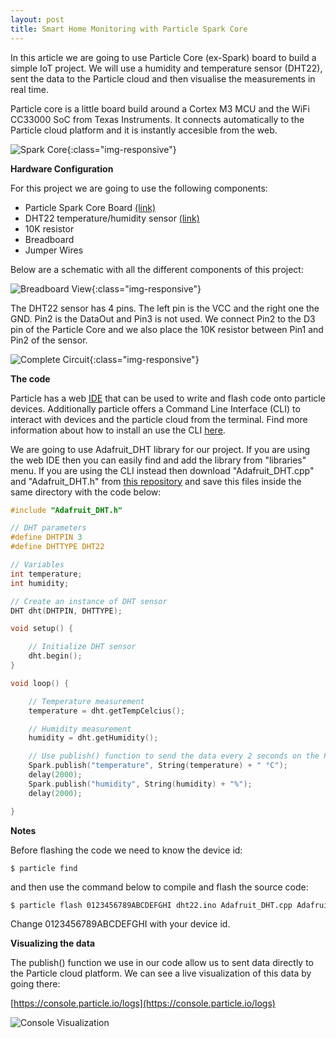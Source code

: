 ```yaml
---
layout: post
title: Smart Home Monitoring with Particle Spark Core
---
```


In this article we are going to use Particle Core (ex-Spark) board to build a simple IoT project. We will use a humidity and temperature sensor (DHT22), sent the data to the Particle cloud and then visualise the measurements in real time.

Particle core is a little board build around a Cortex M3 MCU and the WiFi CC33000 SoC from Texas Instruments. It connects automatically to the Particle cloud platform and it is instantly accesible from the web.

![Spark Core]({{site.url}}/assets/images/2016-11-20-Smart-Home-Monitoring-with-Particle/spark-core.jpg){:class="img-responsive"}

**Hardware Configuration**

For this project we are going to use the following components:
 - Particle Spark Core Board [(link)](https://store.particle.io/)
 - DHT22 temperature/humidity sensor [(link)](https://www.adafruit.com/product/385)
 - 10K resistor
 - Breadboard
 - Jumper Wires

Below are a schematic with all the different components of this project:

![Breadboard View]({{site.url}}/assets/images/2016-11-20-Smart-Home-Monitoring-with-Particle/humidity_breadboard.png){:class="img-responsive"}

The DHT22 sensor has 4 pins. The left pin is the VCC and the right one the GND. Pin2 is the DataOut and Pin3 is not used. We connect Pin2 to the D3 pin of the Particle Core and  we also place the 10K resistor between Pin1 and Pin2 of the sensor.


![Complete Circuit]({{site.url}}/assets/images/2016-11-20-Smart-Home-Monitoring-with-Particle/humidity-circuit2.jpg){:class="img-responsive"}


**The code**

Particle has a web [IDE](https://build.particle.io) that can be used to write and flash code onto particle devices. Additionally particle offers a Command Line Interface (CLI) to interact with devices and the particle cloud from the terminal. Find more information about how to install an use the CLI [here](https://github.com/spark/particle-cli).

We are going to use Adafruit_DHT library for our project. If you are using  the web IDE then you can easily find and add the library from "libraries" menu. If you are using the CLI instead then download "Adafruit_DHT.cpp" and "Adafruit_DHT.h" from [this repository](https://github.com/russgrue/Adafruit_DHT_Library/tree/master/firmware)  and save this files inside the same directory with the code below:

```c
#include "Adafruit_DHT.h"

// DHT parameters
#define DHTPIN 3
#define DHTTYPE DHT22

// Variables
int temperature;
int humidity;

// Create an instance of DHT sensor
DHT dht(DHTPIN, DHTTYPE);

void setup() {

    // Initialize DHT sensor
    dht.begin();
}

void loop() {

    // Temperature measurement
    temperature = dht.getTempCelcius();

    // Humidity measurement
    humidity = dht.getHumidity();

    // Use publish() function to send the data every 2 seconds on the Particle cloud platform:
    Spark.publish("temperature", String(temperature) + " °C");
    delay(2000);
    Spark.publish("humidity", String(humidity) + "%");
    delay(2000);

}

```
**Notes**

Before flashing the code we need to know the device id:
```shell
$ particle find
```

and then use the command below to compile and flash the source code:

```bash
$ particle flash 0123456789ABCDEFGHI dht22.ino Adafruit_DHT.cpp Adafruit_DHT.h
```

Change 0123456789ABCDEFGHI with your device id.



**Visualizing the data**

The publish() function we use in our code allow us to sent data directly to the Particle cloud platform. We can see a live visualization of this data by going there:

[https://console.particle.io/logs](https://console.particle.io/logs)


![Console Visualization]({{site.url}}/assets/images/2016-11-20-Smart-Home-Monitoring-with-Particle/console2.png)
